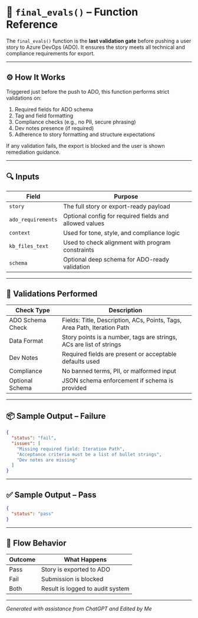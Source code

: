 
# 🛑 `final_evals()` – Function Reference

The `final_evals()` function is the **last validation gate** before pushing a user story to Azure DevOps (ADO). It ensures the story meets all technical and compliance requirements for export.

---

## ⚙️ How It Works

Triggered just before the push to ADO, this function performs strict validations on:

1. Required fields for ADO schema
2. Tag and field formatting
3. Compliance checks (e.g., no PII, secure phrasing)
4. Dev notes presence (if required)
5. Adherence to story formatting and structure expectations

If any validation fails, the export is blocked and the user is shown remediation guidance.

---

## 🔍 Inputs

| Field             | Purpose                                                       |
|-------------------|---------------------------------------------------------------|
| `story`           | The full story or export-ready payload                        |
| `ado_requirements`| Optional config for required fields and allowed values        |
| `context`         | Used for tone, style, and compliance logic                    |
| `kb_files_text`   | Used to check alignment with program constraints              |
| `schema`          | Optional deep schema for ADO-ready validation                 |

---

## 🧪 Validations Performed

| Check Type        | Description                                                                 |
|-------------------|-----------------------------------------------------------------------------|
| ADO Schema Check  | Fields: Title, Description, ACs, Points, Tags, Area Path, Iteration Path     |
| Data Format       | Story points is a number, tags are strings, ACs are list of strings          |
| Dev Notes         | Required fields are present or acceptable defaults used                      |
| Compliance        | No banned terms, PII, or malformed input                                     |
| Optional Schema   | JSON schema enforcement if schema is provided                                |

---

## 📦 Sample Output – Failure

```json
{
  "status": "fail",
  "issues": [
    "Missing required field: Iteration Path",
    "Acceptance criteria must be a list of bullet strings",
    "Dev notes are missing"
  ]
}
```

---

## ✅ Sample Output – Pass

```json
{
  "status": "pass"
}
```

---

## 🔁 Flow Behavior

| Outcome | What Happens              |
|---------|---------------------------|
| Pass    | Story is exported to ADO  |
| Fail    | Submission is blocked     |
| Both    | Result is logged to audit system |

---

*Generated with assistance from ChatGPT and Edited by Me*
